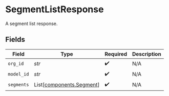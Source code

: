# SegmentListResponse

A segment list response.


## Fields

| Field                                                          | Type                                                           | Required                                                       | Description                                                    |
| -------------------------------------------------------------- | -------------------------------------------------------------- | -------------------------------------------------------------- | -------------------------------------------------------------- |
| `org_id`                                                       | *str*                                                          | :heavy_check_mark:                                             | N/A                                                            |
| `model_id`                                                     | *str*                                                          | :heavy_check_mark:                                             | N/A                                                            |
| `segments`                                                     | List[[components.Segment](../../models/components/segment.md)] | :heavy_check_mark:                                             | N/A                                                            |